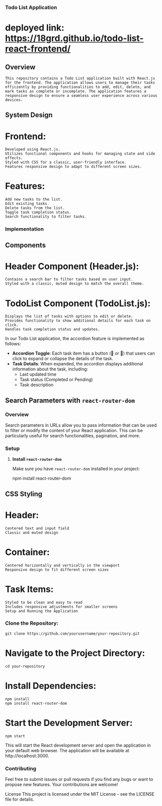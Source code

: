 ### Todo List Application

# deployed link: https://18grd.github.io/todo-list-react-frontend/


## Overview
    This repository contains a Todo List application built with React.js for the frontend. The application allows users to manage their tasks efficiently by providing functionalities to add, edit, delete, and mark tasks as complete or incomplete. The application features a responsive design to ensure a seamless user experience across various devices.

## System Design

# Frontend:
    Developed using React.js.
    Utilizes functional components and hooks for managing state and side effects.
    Styled with CSS for a classic, user-friendly interface.
    Features responsive design to adapt to different screen sizes.

# Features:

    Add new tasks to the list.
    Edit existing tasks.
    Delete tasks from the list.
    Toggle task completion status.
    Search functionality to filter tasks.


### Implementation
## Components

# Header Component (Header.js):

    Contains a search bar to filter tasks based on user input.
    Styled with a classic, muted design to match the overall theme.

# TodoList Component (TodoList.js):

    Displays the list of tasks with options to edit or delete.
    Provides functionality to show additional details for each task on click.
    Handles task completion status and updates.

In our Todo List application, the accordion feature is implemented as follows:

- **Accordion Toggle**: Each task item has a button (🔽 or 🔼) that users can click to expand or collapse the details of the task.
- **Task Details**: When expanded, the accordion displays additional information about the task, including:
  - Last updated time
  - Task status (Completed or Pending)
  - Task description


## Search Parameters with `react-router-dom`

### Overview

Search parameters in URLs allow you to pass information that can be used to filter or modify the content of your React application. This can be particularly useful for search functionalities, pagination, and more.

### Setup

1. **Install `react-router-dom`**

   Make sure you have `react-router-dom` installed in your project:

   npm install react-router-dom



## CSS Styling

# Header:

    Centered text and input field
    Classic and muted design

# Container:

    Centered horizontally and vertically in the viewport
    Responsive design to fit different screen sizes

# Task Items:

    Styled to be clean and easy to read
    Includes responsive adjustments for smaller screens
    Setup and Running the Application


### Clone the Repository:

    git clone https://github.com/yourusername/your-repository.git

# Navigate to the Project Directory:

    cd your-repository

# Install Dependencies:

    npm install
    npm install react-router-dom

# Start the Development Server:

    npm start

This will start the React development server and open the application in your default web browser. The application will be available at http://localhost:3000.


### Contributing ###
Feel free to submit issues or pull requests if you find any bugs or want to propose new features. Your contributions are welcome!

License
This project is licensed under the MIT License - see the LICENSE file for details.
